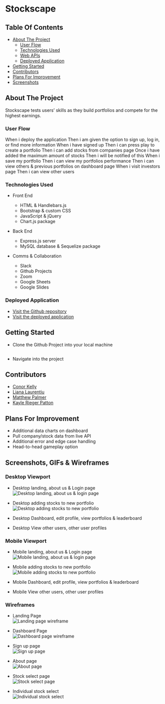 # Stockscape

## Table Of Contents

- [About The Project](#about-the-project)
  - [User Flow](#user-flow)
  - [Technologies Used](#technologies-used)
  - [Web APIs](#web-apis)
  - [Deployed Application](#deployed-application)
- [Getting Started](#getting-started)
- [Contributors](#contributors)
- [Plans For Improvement](#plans-for-improvement)
- [Screenshots](#screenshots)

## About The Project

Stockscape tests users’ skills as they build portfolios and compete for the highest earnings.

### User Flow

When i deploy the application
Then i am given the option to sign up, log in, or find more information
When i have signed up
Then i can press play to create a portfolio
Then i can add stocks from companies page
Once i have added the maximum amount of stocks
Then i will be notified of this
When i save my portfolio
Then i can view my portfolios performance
Then i can view others & previous portfolios on dashboard page
When i visit investors page
Then i can view other users

### Technologies Used

- Front End

  - HTML & Handlebars.js
  - Bootstrap & custom CSS
  - JavaScript & jQuery
  - Chart.js package

- Back End

  - Express.js server
  - MySQL database & Sequelize package

- Comms & Collaboration
  - Slack
  - Github Projects
  - Zoom
  - Google Sheets
  - Google Slides

### Deployed Application

- [Visit the Github repository](https://github.com/lianavaleria15/stockscape)
- [Visit the deployed application](https://stockscape.herokuapp.com)

## Getting Started

- Clone the Github Project into your local machine

```

```

- Navigate into the project

## Contributors

- [Conor Kelly](https://github.com/conorjkelly96)
- [Liana Laurentiu](https://github.com/lianavaleria15)
- [Matthew Palmer](https://github.com/tigerbath)
- [Kayle Rieger Patton](httpls://github.com/kayleriegerpatton)

## Plans For Improvement

- Additional data charts on dashboard
- Pull company/stock data from live API
- Additional error and edge case handling
- Head-to-head gameplay option

## Screenshots, GIFs & Wireframes

### Desktop Viewport

- Desktop landing, about us & Login page <br>
  <img src="../stockscape/docs/img/screencaps/desktop-landing-through-login.gif" alt="Desktop landing, about us & login page">

- Desktop adding stocks to new portfolio <br>
  <img src="../stockscape/docs/img/screencaps/desktop-add-stocks-to-basket.gif" alt="Desktop adding stocks to new portfolio">

- Desktop Dashboard, edit profile, view portfolios & leaderboard <br>
  <img src="">

- Desktop View other users, other user profiles <br>
  <img src="">

### Mobile Viewport

- Mobile landing, about us & Login page <br>
  <img src="../stockscape/docs/img/screencaps/mobile-landing-through-login.gif" alt="Mobile landing, about us & login page">

- Mobile adding stocks to new portfolio <br>
  <img src="../stockscape/docs/img/screencaps/mobile-add-stocks-to-basket.gif" alt="Mobile adding stocks to new portfolio">

- Mobile Dashboard, edit profile, view portfolios & leaderboard <br>
  <img src="">

- Mobile View other users, other user profiles <Br>
  <img src="">

### Wireframes

- Landing Page <br>
  <img src="../stockscape/docs/img/wireframes/landingpage.png" alt="Landing page wireframe">

- Dashboard Page <br>
  <img src="../stockscape/docs/img/wireframes/homepage.png" alt="Dashboard page wireframe">

- Sign up page <br>
  <img src="../stockscape/docs/img/wireframes/landingpagesignupmodal.png" alt="Sign up page">

- About page <br>
  <img src="../stockscape/docs/img/wireframes/about.png" alt="About page">

- Stock select page <br>
  <img src="../stockscape/docs/img/wireframes/stockselect.png" alt="Stock select page">

- Individual stock select <br>
  <img src="../stockscape/docs/img/wireframes/stockselectindividualstockmodal.png" alt="Individual stock select">
